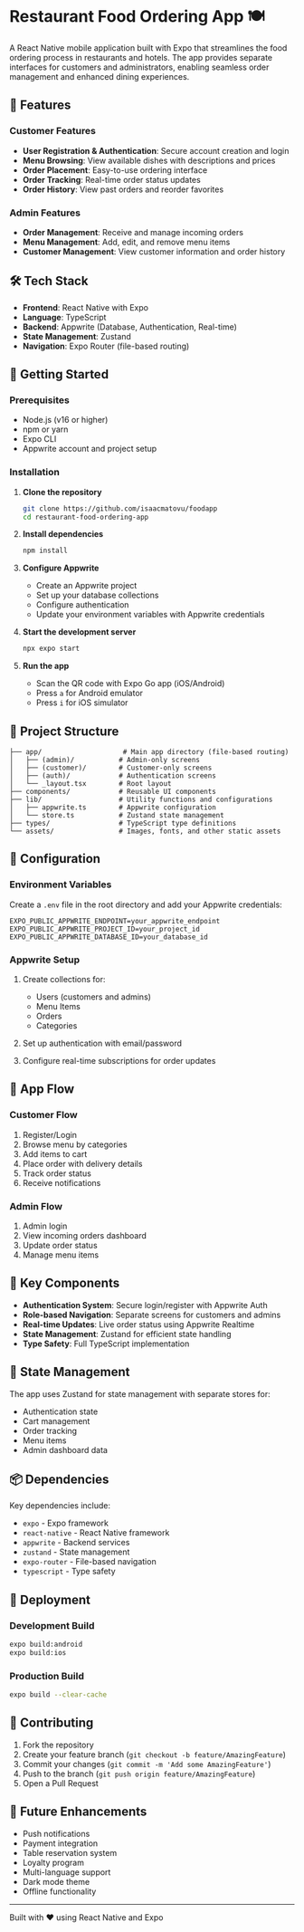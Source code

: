# Restaurant Food Ordering App 🍽️

A React Native mobile application built with Expo that streamlines the food ordering process in restaurants and hotels. The app provides separate interfaces for customers and administrators, enabling seamless order management and enhanced dining experiences.

## 📱 Features

### Customer Features

- **User Registration & Authentication**: Secure account creation and login
- **Menu Browsing**: View available dishes with descriptions and prices
- **Order Placement**: Easy-to-use ordering interface
- **Order Tracking**: Real-time order status updates
- **Order History**: View past orders and reorder favorites

### Admin Features

- **Order Management**: Receive and manage incoming orders
- **Menu Management**: Add, edit, and remove menu items
- **Customer Management**: View customer information and order history
  <!-- - **Real-time Notifications**: Instant alerts for new orders -->
  <!-- - **Order Status Updates**: Update order progress (preparing, ready, served) -->

## 🛠️ Tech Stack

- **Frontend**: React Native with Expo
- **Language**: TypeScript
- **Backend**: Appwrite (Database, Authentication, Real-time)
- **State Management**: Zustand
- **Navigation**: Expo Router (file-based routing)

## 🚀 Getting Started

### Prerequisites

- Node.js (v16 or higher)
- npm or yarn
- Expo CLI
- Appwrite account and project setup

### Installation

1. **Clone the repository**

   ```bash
   git clone https://github.com/isaacmatovu/foodapp
   cd restaurant-food-ordering-app
   ```

2. **Install dependencies**

   ```bash
   npm install
   ```

3. **Configure Appwrite**
   - Create an Appwrite project
   - Set up your database collections
   - Configure authentication
   - Update your environment variables with Appwrite credentials

4. **Start the development server**

   ```bash
   npx expo start
   ```

5. **Run the app**
   - Scan the QR code with Expo Go app (iOS/Android)
   - Press `a` for Android emulator
   - Press `i` for iOS simulator

## 📁 Project Structure

```
├── app/                    # Main app directory (file-based routing)
│   ├── (admin)/           # Admin-only screens
│   ├── (customer)/        # Customer-only screens
│   ├── (auth)/            # Authentication screens
│   └── _layout.tsx        # Root layout
├── components/            # Reusable UI components
├── lib/                   # Utility functions and configurations
│   ├── appwrite.ts        # Appwrite configuration
│   └── store.ts           # Zustand state management
├── types/                 # TypeScript type definitions
└── assets/                # Images, fonts, and other static assets
```

## 🔧 Configuration

### Environment Variables

Create a `.env` file in the root directory and add your Appwrite credentials:

```env
EXPO_PUBLIC_APPWRITE_ENDPOINT=your_appwrite_endpoint
EXPO_PUBLIC_APPWRITE_PROJECT_ID=your_project_id
EXPO_PUBLIC_APPWRITE_DATABASE_ID=your_database_id
```

### Appwrite Setup

1. Create collections for:
   - Users (customers and admins)
   - Menu Items
   - Orders
   - Categories

2. Set up authentication with email/password

3. Configure real-time subscriptions for order updates

## 📱 App Flow

### Customer Flow

1. Register/Login
2. Browse menu by categories
3. Add items to cart
4. Place order with delivery details
5. Track order status
6. Receive notifications

### Admin Flow

1. Admin login
2. View incoming orders dashboard
3. Update order status
4. Manage menu items
<!-- 5. View analytics and reports -->

## 🎨 Key Components

- **Authentication System**: Secure login/register with Appwrite Auth
- **Role-based Navigation**: Separate screens for customers and admins
- **Real-time Updates**: Live order status using Appwrite Realtime
- **State Management**: Zustand for efficient state handling
- **Type Safety**: Full TypeScript implementation

## 🔄 State Management

The app uses Zustand for state management with separate stores for:

- Authentication state
- Cart management
- Order tracking
- Menu items
- Admin dashboard data

## 📦 Dependencies

Key dependencies include:

- `expo` - Expo framework
- `react-native` - React Native framework
- `appwrite` - Backend services
- `zustand` - State management
- `expo-router` - File-based navigation
- `typescript` - Type safety

## 🚀 Deployment

### Development Build

```bash
expo build:android
expo build:ios
```

### Production Build

```bash
expo build --clear-cache
```

## 🤝 Contributing

1. Fork the repository
2. Create your feature branch (`git checkout -b feature/AmazingFeature`)
3. Commit your changes (`git commit -m 'Add some AmazingFeature'`)
4. Push to the branch (`git push origin feature/AmazingFeature`)
5. Open a Pull Request

## 🔮 Future Enhancements

- Push notifications
- Payment integration
- Table reservation system
- Loyalty program
- Multi-language support
- Dark mode theme
- Offline functionality

---

Built with ❤️ using React Native and Expo
